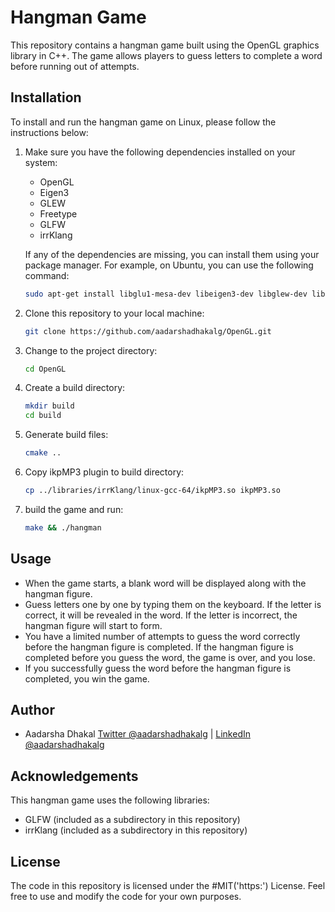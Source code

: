 # Hangman Game

This repository contains a hangman game built using the OpenGL graphics library in C++. The game allows players to guess letters to complete a word before running out of attempts.

## Installation

To install and run the hangman game on Linux, please follow the instructions below:

1. Make sure you have the following dependencies installed on your system:
    - OpenGL
    - Eigen3
    - GLEW
    - Freetype
    - GLFW
    - irrKlang

   If any of the dependencies are missing, you can install them using your package manager. For example, on Ubuntu, you can use the following command:

   ```bash
   sudo apt-get install libglu1-mesa-dev libeigen3-dev libglew-dev libfreetype6-dev

1. Clone this repository to your local machine:
    
    ```bash
    git clone https://github.com/aadarshadhakalg/OpenGL.git
    ```

1. Change to the project directory:

    ```bash
    cd OpenGL
    ```

1. Create a build directory:

    ```bash
    mkdir build
    cd build
    ```

1. Generate build files:

    ```bash
    cmake ..
    ```
   
1. Copy ikpMP3 plugin to build directory:

    ```bash
    cp ../libraries/irrKlang/linux-gcc-64/ikpMP3.so ikpMP3.so
    ```

1. build the game and run:

    ```bash
    make && ./hangman
    ```

## Usage
- When the game starts, a blank word will be displayed along with the hangman figure.
- Guess letters one by one by typing them on the keyboard. If the letter is correct, it will be revealed in the word. If the letter is incorrect, the hangman figure will start to form.
- You have a limited number of attempts to guess the word correctly before the hangman figure is completed. If the hangman figure is completed before you guess the word, the game is over, and you lose.
- If you successfully guess the word before the hangman figure is completed, you win the game.

## Author

- Aadarsha Dhakal [Twitter @aadarshadhakalg](https://twitter.com/aadarshadhakalg) | [LinkedIn @aadarshadhakalg](https://www.linkedin.com/in/aadarshadhakalg/)

## Acknowledgements
This hangman game uses the following libraries:

- GLFW (included as a subdirectory in this repository)
- irrKlang (included as a subdirectory in this repository)

## License
The code in this repository is licensed under the #MIT('https:') License. Feel free to use and modify the code for your own purposes.

